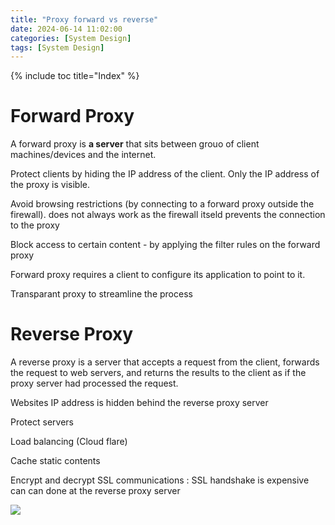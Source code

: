 ```yaml
---
title: "Proxy forward vs reverse"
date: 2024-06-14 11:02:00
categories: [System Design]
tags: [System Design]
---
```

{% include toc title="Index" %}

# Forward Proxy
A forward proxy is **a server** that sits between grouo of client machines/devices and the internet.

Protect clients by hiding the IP address of the client. Only the IP address of the proxy is visible.

Avoid browsing restrictions (by connecting to a forward proxy outside the firewall). does not always work as the firewall itseld prevents the connection to the proxy 

Block access to certain content - by applying the filter rules on the forward proxy

Forward proxy requires a client to configure its application to point to it. 

Transparant proxy to streamline the process

# Reverse Proxy
A reverse proxy is a server that accepts a request from the client, forwards the request to web servers, 
and returns the results to the client as if the proxy server had processed the request.

Websites IP address is hidden behind the reverse proxy server

Protect servers

Load balancing (Cloud flare)

Cache static contents

Encrypt and decrypt SSL communications : SSL handshake is expensive can can done at the reverse proxy server

![](https://www.youtube.com/watch?v=4NB0NDtOwIQ)
